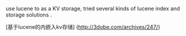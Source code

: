 use lucene to as a KV storage, tried several kinds of lucene index and storage solutions .

[基于lucene的内嵌入kv存储] (http://3dobe.com/archives/247/)
